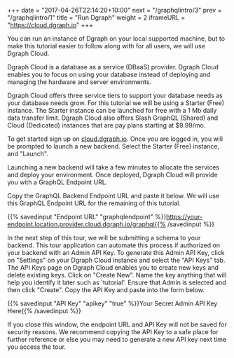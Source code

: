 +++
date = "2017-04-26T22:14:20+10:00"
next = "/graphqlintro/3"
prev = "/graphqlintro/1"
title = "Run Dgraph"
weight = 2
iframeURL = "https://cloud.dgraph.io"
+++

You can run an instance of Dgraph on your local supported machine, but to make this tutorial easier to follow along with for all users, we will use Dgraph Cloud.

Dgraph Cloud is a database as a service (DBaaS) provider. Dgraph Cloud enables you to focus on using your database instead of deploying and managing the hardware and server environments.

Dgraph Cloud offers three service tiers to support your database needs as your database needs grow. For this tutorial we will be using a Starter (Free) instance. The Starter instance can be launched for free with a 1 Mb daily data transfer limit. Dgraph Cloud also offers Slash GraphQL (Shared) and Cloud (Dedicated) instances that are pay plans starting at $9.99/mo.

To get started sign up on [cloud.dgraph.io](https://cloud.dgraph.io). Once you are logged in, you will be prompted to launch a new backend. Select the Starter (Free) instance, and "Launch".

Launching a new backend will take a few minutes to allocate the services and deploy your environment. Once deployed, Dgraph Cloud will provide you with a GraphQL Endpoint URL.

Copy the GraphQL Backend Endpoint URL and paste it below. We will use this GraphQL Endpoint URL for the remaining of this tutorial.

{{% savedinput "Endpoint URL" "graphqlendpoint" %}}https://your-endpoint.location.provider.cloud.dgraph.io/graphql{{% /savedinput %}}

 In the next step of this tour, we will be submitting a schema to your backend. This tour application can automate this process if authorized on your backend with an Admin API Key. To generate this Admin API Key, click on "Settings" on your Dgraph Cloud instance and select the "API Keys" tab. The API Keys page on Dgraph Cloud enables you to create new keys and delete existing keys. Click on "Create New". Name the key anything that will help you identify it later such as 'tutorial'. Ensure that Admin is selected and then click "Create". Copy the API Key and paste into the form below.

{{% savedinput "API Key" "apikey" "true" %}}Your Secret Admin API Key Here{{% /savedinput %}}

If you close this window, the endpoint URL and API Key will not be saved for security reasons. We recommend copying the API Key to a safe place for further reference or else you may need to generate a new API key next time you access the tour. 
